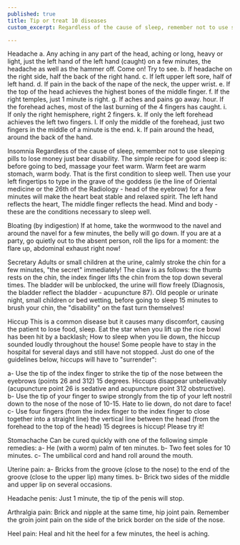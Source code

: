 ```yaml
---
published: true
title: Tip or treat 10 diseases
custom_excerpt: Regardless of the cause of sleep, remember not to use sleeping pills to lose money just bear disability.

---
```


Headache
a. Any aching in any part of the head, aching or long, heavy or light, just the left hand of the left hand (caught) on a few minutes, the headache as well as the hammer off. Come on! Try to see. b. If headache on the right side, half the back of the right hand. c. If left upper left sore, half of left hand. d. If pain in the back of the nape of the neck, the upper wrist. e. If the top of the head achieves the highest bones of the middle finger. f. If the right temples, just 1 minute is right. g. If aches and pains go away. hour. If the forehead aches, most of the last burning of the 4 fingers has caught. i. If only the right hemisphere, right 2 fingers. k. If only the left forehead achieves the left two fingers. l. If only the middle of the forehead, just two fingers in the middle of a minute is the end. k. If pain around the head, around the back of the hand.

Insomnia
Regardless of the cause of sleep, remember not to use sleeping pills to lose money just bear disability. The simple recipe for good sleep is: before going to bed, massage your feet warm. Warm feet are warm stomach, warm body. That is the first condition to sleep well. Then use your left fingertips to type in the grave of the goddess (ie the line of Oriental medicine or the 26th of the Radiology - head of the eyebrow) for a few minutes will make the heart beat stable and relaxed spirit. The left hand reflects the heart, The middle finger reflects the head. Mind and body - these are the conditions necessary to sleep well.

Bloating (by indigestion)
If at home, take the wormwood to the navel and around the navel for a few minutes, the belly will go down. If you are at a party, go quietly out to the absent person, roll the lips for a moment: the flare up, abdominal exhaust right now!

Secretary
Adults or small children at the urine, calmly stroke the chin for a few minutes, "the secret" immediately! The claw is as follows: the thumb rests on the chin, the index finger lifts the chin from the top down several times. The bladder will be unblocked, the urine will flow freely (Diagnosis, the bladder reflect the bladder - acupuncture 87). Old people or urinate night, small children or bed wetting, before going to sleep 15 minutes to brush your chin, the "disability" on the fast turn themselves!

Hiccup
This is a common disease but it causes many discomfort, causing the patient to lose food, sleep. Eat the star when you lift up the rice bowl has been hit by a backlash; How to sleep when you lie down, the hiccup sounded loudly throughout the house! Some people have to stay in the hospital for several days and still have not stopped. Just do one of the guidelines below, hiccups will have to "surrender":

a- Use the tip of the index finger to strike the tip of the nose between the eyebrows (points 26 and 312) 15 degrees. Hiccups disappear unbelievably (acupuncture point 26 is sedative and acupuncture point 312 obstructive). b- Use the tip of your finger to swipe strongly from the tip of your left nostril down to the nose of the nose of 10-15. Hate to lie down, do not dare to face! c- Use four fingers (from the index finger to the index finger to close together into a straight line) the vertical line between the head (from the forehead to the top of the head) 15 degrees is hiccup! Please try it!

Stomachache
Can be cured quickly with one of the following simple remedies: a- He (with a worm) palm of ten minutes. b- Two feet soles for 10 minutes. c- The umbilical cord and hand roll around the mouth.

Uterine pain:
a- Bricks from the groove (close to the nose) to the end of the groove (close to the upper lip) many times. b- Brick two sides of the middle and upper lip on several occasions.

Headache penis:
Just 1 minute, the tip of the penis will stop.

Arthralgia pain:
Brick and nipple at the same time, hip joint pain. Remember the groin joint pain on the side of the brick border on the side of the nose.

Heel pain:
Heal and hit the heel for a few minutes, the heel is aching.